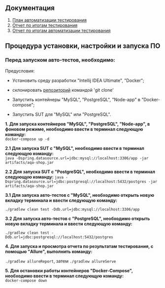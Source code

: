 ## Документация
1. [План автоматизации тестирования]( https://github.com/Marusya-Belova/Diplom/blob/77a09504225e1d1ea8e3a9e47c90b65fbec9e016/documents/Plan.md)
2. [Отчет по итогам тестирования](https://github.com/Marusya-Belova/Diplom/blob/b6bd73a6c8623444e45522b62f6171fd2afb064f/documents/Report.md)
3. [Отчет по итогам автоматизации тестирования](https://github.com/Marusya-Belova/Diplom/blob/b6bd73a6c8623444e45522b62f6171fd2afb064f/documents/Summary.md)

## Процедура установки, настройки и запуска ПО
### Перед запуском авто-тестов, необходимо:
Предусловия:
* Уcтановить среду разработки "Intellij IDEA Ultimate", "Docker";

* склонировать [репозиторий]( https://github.com/Marusya-Belova/Diplom.git)  командой 'git clone'

* Запустить контейнеры "MySQL", "PostgreSQL", "Node-app" в "Docker-compose";

* Запустить SUT для "MySQL" или "PostgreSQL".

**1. Для запуска контейнеров "MySQL", "PostgreSQL", "Node-app", в фоновом режиме, необходимо ввести в терминал следующую команду:**  
`docker-compose up -d`

**2.1 Для запуска SUT с "MySQL",  необходимо ввести в терминал следующую команду:**  
`java -Dspring.datasource.url=jdbc:mysql://localhost:3306/app -jar artifacts/aqa-shop.jar`  


**2.2 Для запуска SUT с "PostgreSQL",  необходимо ввести в терминал следующую команду:**
`java -Dspring.datasource.url=jdbc:postgresql://localhost:5432/postgres -jar artifacts/aqa-shop.jar`  

**3.1 Для запуска авто-тестов с "MySQL",  необходимо открыть новую вкладку терминала и ввести следующую команду:**

`./gradlew clean test -Ddb.url=jdbc:mysql://localhost:3306/app`

**3.2 Для запуска авто-тестов с "PostgreSQL",  необходимо открыть новую вкладку терминала и ввести следующую команду:**

`./gradlew clean test -Ddb.url=jdbc:postgresql://localhost:5432/postgres`

**4. Для запуска и просмотра отчета по результатам тестирования, с помощью "Allure", выполнить команду:**

`./gradlew allureReport`, затем `./gradlew allureServe`

**5. Для остановки работы контейнеров "Docker-Compose", необходимо ввести в терминал следующую команду:**  
`docker-compose down`

